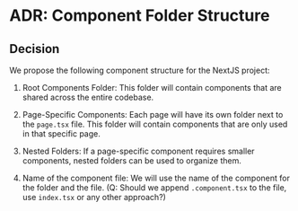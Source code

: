 # ADR: Component Folder Structure

## Decision

We propose the following component structure for the NextJS project:

1. Root Components Folder: This folder will contain components that are shared across the entire codebase.

2. Page-Specific Components: Each page will have its own folder next to the `page.tsx` file. This folder will contain components that are only used in that specific page.

3. Nested Folders: If a page-specific component requires smaller components, nested folders can be used to organize them.

4. Name of the component file: We will use the name of the component for the folder and the file. (Q: Should we append `.component.tsx` to the file, use `index.tsx` or any other approach?)
